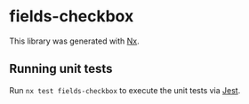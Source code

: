 # fields-checkbox

This library was generated with [Nx](https://nx.dev).

## Running unit tests

Run `nx test fields-checkbox` to execute the unit tests via [Jest](https://jestjs.io).
